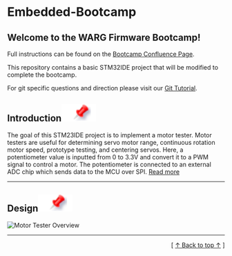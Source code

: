 # Embedded-Bootcamp

## Welcome to the WARG Firmware Bootcamp! 

Full instructions can be found on the [Bootcamp Confluence Page](https://uwarg-docs.atlassian.net/wiki/spaces/BOOT/pages/1997373445/2021+Firmware+Bootcamp).

This repository contains a basic STM32IDE project that will be modified to complete the bootcamp.

For git specific questions and direction please visit our [Git Tutorial](https://uwarg-docs.atlassian.net/wiki/spaces/TUT/pages/1544257554/Git+and+GitHub+Tutorial).


## Introduction[![](https://raw.githubusercontent.com/aregtech/areg-sdk/master/docs/img/pin.svg)](#introduction)

The goal of this STM23IDE project is to implement a motor tester. Motor testers are useful for determining servo motor range, continuous rotation motor speed, prototype testing, and centering servos. Here, a potentiometer value is inputted from 0 to 3.3V and convert it to a PWM signal to control a motor. The potentiometer is connected to an external ADC chip which sends data to the MCU over SPI. <a href="https://uwarg-docs.atlassian.net/wiki/spaces/BOOT/pages/1997373445/2021+Firmware+Bootcamp">Read more</a></p>

---

## Design[![](https://raw.githubusercontent.com/aregtech/areg-sdk/master/docs/img/pin.svg)](#design)

![Motor Tester Overview](https://github.com/user-attachments/assets/b1ed46c9-fb3b-4f85-88c5-133279ec86d2)

---
<div align="right">[ <a href="#introduction">↑ Back to top ↑</a> ]</div>
